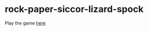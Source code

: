 # rock-paper-siccor-lizard-spock

Play the game [here](https://bensenica.github.io/rock-paper-scissor-lizard-spock/)
